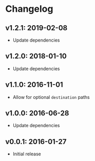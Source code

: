 # Changelog

## v1.2.1: 2019-02-08

- Update dependencies

## v1.2.0: 2018-01-10

- Update dependencies

## v1.1.0: 2016-11-01

- Allow for optional `destination` paths

## v1.0.0: 2016-06-28

- Update dependencies

## v0.0.1: 2016-01-27

- Initial release
